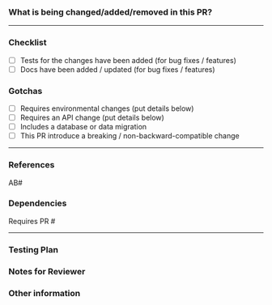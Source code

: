 ### What is being changed/added/removed in this PR?
<!-- You can also link to an open issue here -->

---

### Checklist
  - [ ] Tests for the changes have been added (for bug fixes / features)
  - [ ] Docs have been added / updated (for bug fixes / features)

### Gotchas
  - [ ] Requires environmental changes (put details below)
  - [ ] Requires an API change (put details below)
  - [ ] Includes a database or data migration
  - [ ] This PR introduce a breaking / non-backward-compatible change

---

### References
AB#

### Dependencies
Requires PR #

---

### Testing Plan
<!-- How can this be confirmed and validated? -->

### Notes for Reviewer
<!-- Is there anything special you'd like to point out about this PR / code? -->

### Other information
<!-- Env changes, API change info, release instructions, 3rd party dependencies, etc -->

